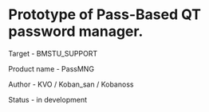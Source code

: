 # Prototype of Pass-Based QT password manager.

Target - BMSTU_SUPPORT

Product name - PassMNG

Author - KVO / Koban_san / Kobanoss

Status - in development
